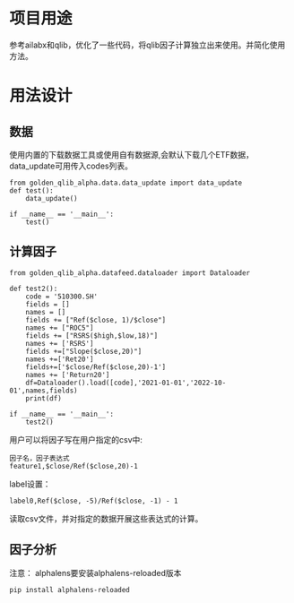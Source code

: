 # 项目用途

参考ailabx和qlib，优化了一些代码，将qlib因子计算独立出来使用。并简化使用方法。

# 用法设计

## 数据 
使用内置的下载数据工具或使用自有数据源,会默认下载几个ETF数据，data_update可用传入codes列表。
```
from golden_qlib_alpha.data.data_update import data_update
def test():
    data_update()

if __name__ == '__main__':
    test()
```


## 计算因子

```
from golden_qlib_alpha.datafeed.dataloader import Dataloader

def test2():
    code = '510300.SH'
    fields = []
    names = []
    fields += ["Ref($close, 1)/$close"]
    names += ["ROC5"]
    fields += ["RSRS($high,$low,18)"]
    names += ['RSRS']
    fields +=["Slope($close,20)"]
    names +=['Ret20']
    fields+=['$close/Ref($close,20)-1']
    names += ['Return20']
    df=Dataloader().load([code],'2021-01-01','2022-10-01',names,fields)
    print(df)

if __name__ == '__main__':
    test2()
```

用户可以将因子写在用户指定的csv中:
```
因子名，因子表达式
feature1,$close/Ref($close,20)-1
```
label设置：
```
label0,Ref($close, -5)/Ref($close, -1) - 1
```

读取csv文件，并对指定的数据开展这些表达式的计算。

## 因子分析

注意：
alphalens要安装alphalens-reloaded版本
```
pip install alphalens-reloaded
```